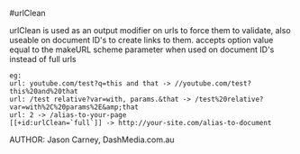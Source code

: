 #urlClean

urlClean is used as an output modifier on urls to force them to validate, also useable on document ID's to create links to them.
accepts option value equal to the makeURL scheme parameter when used on document ID's instead of full urls

```
eg:
url: youtube.com/test?q=this and that -> //youtube.com/test?this%20and%20that
url: /test relative?var=with, params.&that -> /test%20relative?var=with%2C%20params%2E&amp;that
url: 2 -> /alias-to-your-page
[[+id:urlClean=`full`]] -> http://your-site.com/alias-to-document
```

AUTHOR: Jason Carney, DashMedia.com.au